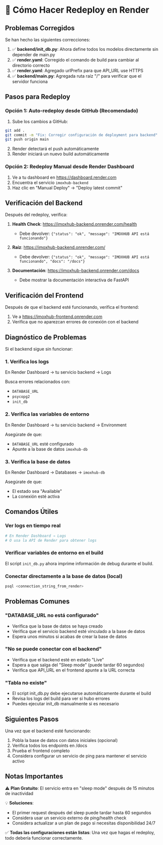 # 🔄 Cómo Hacer Redeploy en Render

## Problemas Corregidos

Se han hecho las siguientes correcciones:

1. ✅ **backend/init_db.py**: Ahora define todos los modelos directamente sin depender de main.py
2. ✅ **render.yaml**: Corregido el comando de build para cambiar al directorio correcto
3. ✅ **render.yaml**: Agregado urlPrefix para que API_URL use HTTPS
4. ✅ **backend/main.py**: Agregada ruta raíz "/" para verificar que el servidor funciona

## Pasos para Redeploy

### Opción 1: Auto-redeploy desde GitHub (Recomendado)

1. Sube los cambios a GitHub:
```bash
git add .
git commit -m "Fix: Corregir configuración de deployment para backend"
git push origin main
```

2. Render detectará el push automáticamente
3. Render iniciará un nuevo build automáticamente

### Opción 2: Redeploy Manual desde Render Dashboard

1. Ve a tu dashboard en https://dashboard.render.com
2. Encuentra el servicio `imoxhub-backend`
3. Haz clic en "Manual Deploy" → "Deploy latest commit"

## Verificación del Backend

Después del redeploy, verifica:

1. **Health Check**: https://imoxhub-backend.onrender.com/health
   - Debe devolver: `{"status": "ok", "message": "IMOXHUB API está funcionando"}`

2. **Raíz**: https://imoxhub-backend.onrender.com/
   - Debe devolver: `{"status": "ok", "message": "IMOXHUB API está funcionando", "docs": "/docs"}`

3. **Documentación**: https://imoxhub-backend.onrender.com/docs
   - Debe mostrar la documentación interactiva de FastAPI

## Verificación del Frontend

Después de que el backend esté funcionando, verifica el frontend:

1. Ve a https://imoxhub-frontend.onrender.com
2. Verifica que no aparezcan errores de conexión con el backend

## Diagnóstico de Problemas

Si el backend sigue sin funcionar:

### 1. Verifica los logs

En Render Dashboard → tu servicio backend → Logs

Busca errores relacionados con:
- `DATABASE_URL`
- `psycopg2`
- `init_db`

### 2. Verifica las variables de entorno

En Render Dashboard → tu servicio backend → Environment

Asegúrate de que:
- `DATABASE_URL` esté configurado
- Apunte a la base de datos `imoxhub-db`

### 3. Verifica la base de datos

En Render Dashboard → Databases → `imoxhub-db`

Asegúrate de que:
- El estado sea "Available"
- La conexión esté activa

## Comandos Útiles

### Ver logs en tiempo real
```bash
# En Render Dashboard → Logs
# O usa la API de Render para obtener logs
```

### Verificar variables de entorno en el build
El script `init_db.py` ahora imprime información de debug durante el build.

### Conectar directamente a la base de datos (local)
```bash
psql <connection_string_from_render>
```

## Problemas Comunes

### "DATABASE_URL no está configurado"
- Verifica que la base de datos se haya creado
- Verifica que el servicio backend esté vinculado a la base de datos
- Espera unos minutos si acabas de crear la base de datos

### "No se puede conectar con el backend"
- Verifica que el backend esté en estado "Live"
- Espera a que salga del "Sleep mode" (puede tardar 60 segundos)
- Verifica que API_URL en el frontend apunte a la URL correcta

### "Tabla no existe"
- El script init_db.py debe ejecutarse automáticamente durante el build
- Revisa los logs del build para ver si hubo errores
- Puedes ejecutar init_db manualmente si es necesario

## Siguientes Pasos

Una vez que el backend esté funcionando:

1. Pobla la base de datos con datos iniciales (opcional)
2. Verifica todos los endpoints en /docs
3. Prueba el frontend completo
4. Considera configurar un servicio de ping para mantener el servicio activo

## Notas Importantes

⚠️ **Plan Gratuito**: El servicio entra en "sleep mode" después de 15 minutos de inactividad

💡 **Soluciones**:
- El primer request después del sleep puede tardar hasta 60 segundos
- Considera usar un servicio externo de ping/health check
- Considera actualizar a un plan de pago si necesitas disponibilidad 24/7

✅ **Todas las configuraciones están listas**: Una vez que hagas el redeploy, todo debería funcionar correctamente.

